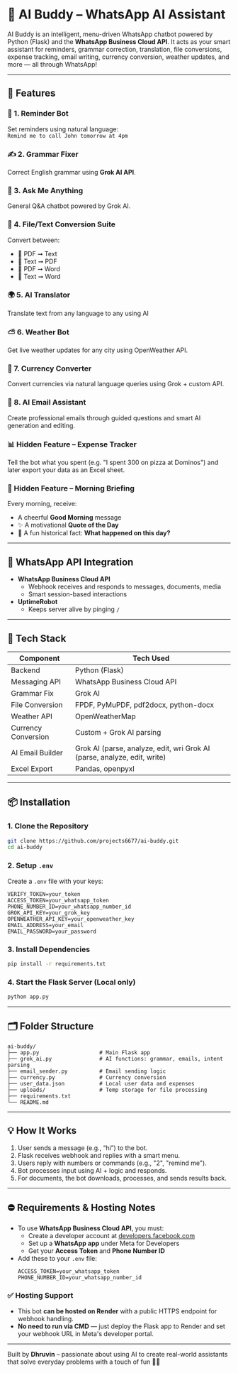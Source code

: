 # 🤖 AI Buddy – WhatsApp AI Assistant

AI Buddy is an intelligent, menu-driven WhatsApp chatbot powered by Python (Flask) and the **WhatsApp Business Cloud API**. It acts as your smart assistant for reminders, grammar correction, translation, file conversions, expense tracking, email writing, currency conversion, weather updates, and more — all through WhatsApp!

---

## 🌟 Features

### 🧠 1. Reminder Bot  
Set reminders using natural language:  
`Remind me to call John tomorrow at 4pm`

### ✍️ 2. Grammar Fixer  
Correct English grammar using **Grok AI API**.

### 💬 3. Ask Me Anything  
General Q&A chatbot powered by Grok AI.

### 📁 4. File/Text Conversion Suite  
Convert between:
- 📄 PDF ➞ Text
- 📝 Text ➞ PDF
- 📄 PDF ➞ Word
- 📝 Text ➞ Word

### 🌍 5. AI Translator  
Translate text from any language to any using AI

### ⛅️ 6. Weather Bot  
Get live weather updates for any city using OpenWeather API.

### 💱 7. Currency Converter  
Convert currencies via natural language queries using Grok + custom API.

### 📧 8. AI Email Assistant  
Create professional emails through guided questions and smart AI generation and editing.

### 📊 Hidden Feature – Expense Tracker
Tell the bot what you spent (e.g. "I spent 300 on pizza at Dominos") and later export your data as an Excel sheet.

### 🌅 Hidden Feature – Morning Briefing
Every morning, receive:
- A cheerful **Good Morning** message
- ✨ A motivational **Quote of the Day**
- 📜 A fun historical fact: **What happened on this day?**

---

## 🔌 WhatsApp API Integration

- **WhatsApp Business Cloud API**
  - Webhook receives and responds to messages, documents, media
  - Smart session-based interactions
- **UptimeRobot**
  - Keeps server alive by pinging `/`

---

## 🧰 Tech Stack

| Component          | Tech Used                               |
|--------------------|------------------------------------------|
| Backend            | Python (Flask)                           |
| Messaging API      | WhatsApp Business Cloud API              |
| Grammar Fix        | Grok AI                                  |
| File Conversion    | FPDF, PyMuPDF, pdf2docx, python-docx     |
| Weather API        | OpenWeatherMap                           |
| Currency Conversion| Custom + Grok AI parsing                 |
| AI Email Builder   | Grok AI (parse, analyze, edit, wri Grok AI (parse, analyze, edit, write)    |
| Excel Export       | Pandas, openpyxl                         |

---

## 📦 Installation

### 1. Clone the Repository
```bash
git clone https://github.com/projects6677/ai-buddy.git
cd ai-buddy
```

### 2. Setup `.env`
Create a `.env` file with your keys:
```
VERIFY_TOKEN=your_token
ACCESS_TOKEN=your_whatsapp_token
PHONE_NUMBER_ID=your_whatsapp_number_id
GROK_API_KEY=your_grok_key
OPENWEATHER_API_KEY=your_openweather_key
EMAIL_ADDRESS=your_email
EMAIL_PASSWORD=your_password
```

### 3. Install Dependencies
```bash
pip install -r requirements.txt
```

### 4. Start the Flask Server (Local only)
```bash
python app.py
```

---

## 🗂️ Folder Structure
```
ai-buddy/
├── app.py                   # Main Flask app
├── grok_ai.py               # AI functions: grammar, emails, intent parsing
├── email_sender.py          # Email sending logic
├── currency.py              # Currency conversion
├── user_data.json           # Local user data and expenses
├── uploads/                 # Temp storage for file processing
├── requirements.txt
└── README.md
```

---

## 💡 How It Works
1. User sends a message (e.g., “hi”) to the bot.
2. Flask receives webhook and replies with a smart menu.
3. Users reply with numbers or commands (e.g., "2", "remind me").
4. Bot processes input using AI + logic and responds.
5. For documents, the bot downloads, processes, and sends results back.

---

## ⛔️ Requirements & Hosting Notes

- To use **WhatsApp Business Cloud API**, you must:
  - Create a developer account at [developers.facebook.com](https://developers.facebook.com/)
  - Set up a **WhatsApp app** under Meta for Developers
  - Get your **Access Token** and **Phone Number ID**
- Add these to your `.env` file:
  ```
  ACCESS_TOKEN=your_whatsapp_token
  PHONE_NUMBER_ID=your_whatsapp_number_id
  ```

### ✅ Hosting Support
- This bot **can be hosted on Render** with a public HTTPS endpoint for webhook handling.
- **No need to run via CMD** — just deploy the Flask app to Render and set your webhook URL in Meta's developer portal.

---

Built by **Dhruvin** – passionate about using AI to create real-world assistants that solve everyday problems with a touch of fun 🤖✨
